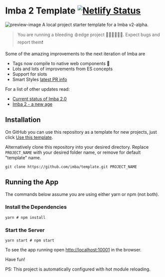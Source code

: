 # Imba 2 Template [![Netlify Status](https://api.netlify.com/api/v1/badges/57f0ad52-688e-4269-8cb1-77c32b61ee00/deploy-status)](https://app.netlify.com/sites/imba2-hello-world/deploys)
![preview-image](https://raw.githubusercontent.com/imba/rollup-app-imba/master/preview.png)
A local project starter template for a Imba v2-alpha.

> You are running a bleeding 🩸edge project 👨🏾‍🚀👩🏼‍🚀. Expect bugs and report them❗

Some of the amazing improvements to the next iteration of Imba are
- Tags now compile to native web components 🤯
- Lots and lots of improvements from ES concepts
- Support for slots
- Smart Styles [latest PR info](https://github.com/imba/imba/pull/362)

For a list of other updates read: 
- [Current status of Imba 2.0](https://github.com/imba/imba/issues/263)
- [Imba 2 - a new age](https://github.com/imba/imba/pull/258)

## Installation

On GitHub you can use this repository as a template for new projects, just click [Use this template][0].

Alternatively clone this repository into your desired directory. Replace `PROJECT_NAME` with your desired folder name, or remove for default "template" name.

```
git clone https://github.com/imba/template.git PROJECT_NAME
```

## Running the App

The commands below assume you are using either yarn or npm (not both).

### Install the Dependencies

```
yarn # npm install
```

### Start the Server

```
yarn start # npm start
```

To see the app running open [http://localhost:10001][0] in the browser.

Have fun!

PS: This project is automatically configured with hot module reloading.


[0]: http://localhost:10001

[1]: https://github.com/imba/template/generate
